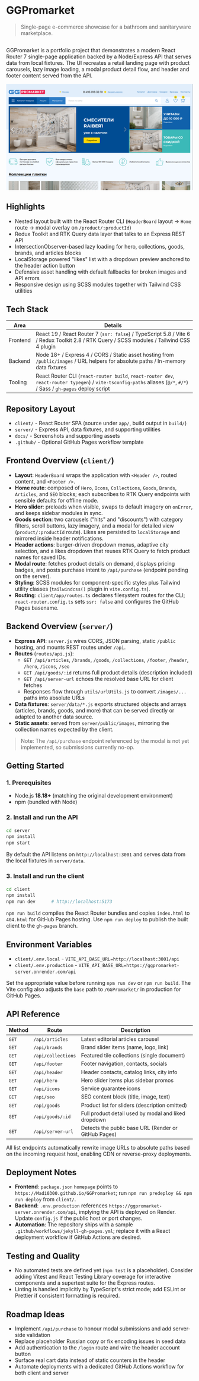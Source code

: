 # GGPromarket

> Single-page e-commerce showcase for a bathroom and sanitaryware marketplace.

<h2><a href='https://madi0300.github.io/GGPromarket/'></a></h2>

GGPromarket is a portfolio project that demonstrates a modern React Router 7 single-page application backed by a Node/Express API that serves data from local fixtures. The UI recreates a retail landing page with product carousels, lazy image loading, a modal product detail flow, and header and footer content served from the API.

![Home screen](./docs/screens/home.png)

## Highlights

- Nested layout built with the React Router CLI (`HeaderBoard` layout -> `Home` route -> modal overlay on `/product/:productId`)
- Redux Toolkit and RTK Query data layer that talks to an Express REST API
- IntersectionObserver-based lazy loading for hero, collections, goods, brands, and articles blocks
- LocalStorage powered "likes" list with a dropdown preview anchored to the header action button
- Defensive asset handling with default fallbacks for broken images and API errors
- Responsive design using SCSS modules together with Tailwind CSS utilities

## Tech Stack

| Area     | Details                                                                                                                                                              |
| -------- | -------------------------------------------------------------------------------------------------------------------------------------------------------------------- |
| Frontend | React 19 / React Router 7 (`ssr: false`) / TypeScript 5.8 / Vite 6 / Redux Toolkit 2.8 / RTK Query / SCSS modules / Tailwind CSS 4 plugin                            |
| Backend  | Node 18+ / Express 4 / CORS / Static asset hosting from `/public/images` / URL helpers for absolute paths / In-memory data fixtures                                  |
| Tooling  | React Router CLI (`react-router build`, `react-router dev`, `react-router typegen`) / `vite-tsconfig-paths` aliases (`@/*`, `#/*`) / Sass / `gh-pages` deploy script |

## Repository Layout

- `client/` - React Router SPA (source under `app/`, build output in `build/`)
- `server/` - Express API, data fixtures, and supporting utilities
- `docs/` - Screenshots and supporting assets
- `.github/` - Optional GitHub Pages workflow template

## Frontend Overview (`client/`)

- **Layout**: `HeaderBoard` wraps the application with `<Header />`, routed content, and `<Footer />`.
- **Home route**: composed of `Hero`, `Icons`, `Collections`, `Goods`, `Brands`, `Articles`, and `SEO` blocks; each subscribes to RTK Query endpoints with sensible defaults for offline mode.
- **Hero slider**: preloads when visible, swaps to default imagery on `onError`, and keeps sidebar modules in sync.
- **Goods section**: two carousels ("hits" and "discounts") with category filters, scroll buttons, lazy imagery, and a modal for detailed view (`product/:productId` route). Likes are persisted to `localStorage` and mirrored inside header notifications.
- **Header actions**: burger-driven dropdown menus, adaptive city selection, and a likes dropdown that reuses RTK Query to fetch product names for saved IDs.
- **Modal route**: fetches product details on demand, displays pricing badges, and posts purchase intent to `/api/purchase` (endpoint pending on the server).
- **Styling**: SCSS modules for component-specific styles plus Tailwind utility classes (`tailwindcss()` plugin in `vite.config.ts`).
- **Routing**: `client/app/routes.ts` declares filesystem routes for the CLI; `react-router.config.ts` sets `ssr: false` and configures the GitHub Pages basename.

## Backend Overview (`server/`)

- **Express API**: `server.js` wires CORS, JSON parsing, static `/public` hosting, and mounts REST routes under `/api`.
- **Routes** (`routes/api.js`):
  - `GET /api/articles`, `/brands`, `/goods`, `/collections`, `/footer`, `/header`, `/hero`, `/icons`, `/seo`
  - `GET /api/goods/:id` returns full product details (description included)
  - `GET /api/server-url` echoes the resolved base URL for client fetches
  - Responses flow through `utils/urlUtils.js` to convert `/images/...` paths into absolute URLs
- **Data fixtures**: `server/data/*.js` exports structured objects and arrays (articles, brands, goods, and more) that can be served directly or adapted to another data source.
- **Static assets**: served from `server/public/images`, mirroring the collection names expected by the client.

> Note: The `/api/purchase` endpoint referenced by the modal is not yet implemented, so submissions currently no-op.

## Getting Started

### 1. Prerequisites

- Node.js **18.18+** (matching the original development environment)
- npm (bundled with Node)

### 2. Install and run the API

```bash
cd server
npm install
npm start
```

By default the API listens on `http://localhost:3001` and serves data from the local fixtures in `server/data`.

### 3. Install and run the client

```bash
cd client
npm install
npm run dev      # http://localhost:5173
```

`npm run build` compiles the React Router bundles and copies `index.html` to `404.html` for GitHub Pages hosting. Use `npm run deploy` to publish the built client to the `gh-pages` branch.

## Environment Variables

- `client/.env.local` - `VITE_API_BASE_URL=http://localhost:3001/api`
- `client/.env.production` - `VITE_API_BASE_URL=https://ggpromarket-server.onrender.com/api`

Set the appropriate value before running `npm run dev` or `npm run build`. The Vite config also adjusts the `base` path to `/GGPromarket/` in production for GitHub Pages.

## API Reference

| Method | Route              | Description                                          |
| ------ | ------------------ | ---------------------------------------------------- |
| `GET`  | `/api/articles`    | Latest editorial articles carousel                   |
| `GET`  | `/api/brands`      | Brand slider items (name, logo, link)                |
| `GET`  | `/api/collections` | Featured tile collections (single document)          |
| `GET`  | `/api/footer`      | Footer navigation, contacts, socials                 |
| `GET`  | `/api/header`      | Header contacts, catalog links, city info            |
| `GET`  | `/api/hero`        | Hero slider items plus sidebar promos                |
| `GET`  | `/api/icons`       | Service guarantee icons                              |
| `GET`  | `/api/seo`         | SEO content block (title, image, text)               |
| `GET`  | `/api/goods`       | Product list for sliders (description omitted)       |
| `GET`  | `/api/goods/:id`   | Full product detail used by modal and liked dropdown |
| `GET`  | `/api/server-url`  | Detects the public base URL (Render or GitHub Pages) |

All list endpoints automatically rewrite image URLs to absolute paths based on the incoming request host, enabling CDN or reverse-proxy deployments.

## Deployment Notes

- **Frontend**: `package.json` `homepage` points to `https://Madi0300.github.io/GGPromarket`; run `npm run predeploy && npm run deploy` from `client/`.
- **Backend**: `.env.production` references `https://ggpromarket-server.onrender.com/api`, implying the API is deployed on Render. Update `config.js` if the public host or port changes.
- **Automation**: The repository ships with a sample `.github/workflows/jekyll-gh-pages.yml`; replace it with a React deployment workflow if GitHub Actions are desired.

## Testing and Quality

- No automated tests are defined yet (`npm test` is a placeholder). Consider adding Vitest and React Testing Library coverage for interactive components and a supertest suite for the Express routes.
- Linting is handled implicitly by TypeScript's strict mode; add ESLint or Prettier if consistent formatting is required.

## Roadmap Ideas

- Implement `/api/purchase` to honour modal submissions and add server-side validation
- Replace placeholder Russian copy or fix encoding issues in seed data
- Add authentication to the `/login` route and wire the header account button
- Surface real cart data instead of static counters in the header
- Automate deployments with a dedicated GitHub Actions workflow for both client and server
